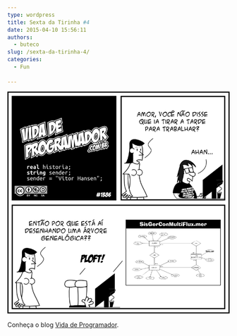```yaml
---
type: wordpress
title: Sexta da Tirinha #4
date: 2015-04-10 15:56:11
authors:
  - buteco
slug: /sexta-da-tirinha-4/
categories:
  - Fun

---
```


<img class=" aligncenter" src="/images/wp-content/uploads/2015/04/tirinha1386.png" alt="" />

Conheça o blog <a href="http://vidadeprogramador.com.br/" target="_blank">Vida de Programador</a>.